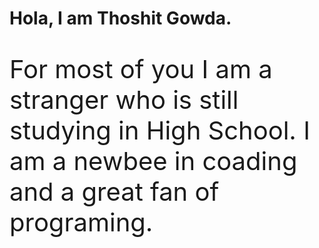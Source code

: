 <h1>Hola, I am Thoshit Gowda.</h1>
<p style="font-size: 40px">For most of you I am a stranger who is still studying in High School.
I am a newbee in coading and a great fan of programing.</p>
